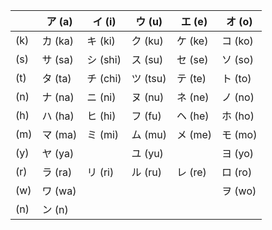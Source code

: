 |     | ア (a)  | イ (i)   | ウ (u)   | エ (e)  | オ (o)  |
|-----|--------|---------|---------|--------|--------|
| (k) | カ (ka) | キ (ki)  | ク (ku)  | ケ (ke) | コ (ko) |
| (s) | サ (sa) | シ (shi) | ス (su)  | セ (se) | ソ (so) |
| (t) | タ (ta) | チ (chi) | ツ (tsu) | テ (te) | ト (to) |
| (n) | ナ (na) | ニ (ni)  | ヌ (nu)  | ネ (ne) | ノ (no) |
| (h) | ハ (ha) | ヒ (hi)  | フ (fu)  | ヘ (he) | ホ (ho) |
| (m) | マ (ma) | ミ (mi)  | ム (mu)  | メ (me) | モ (mo) |
| (y) | ヤ (ya) |         | ユ (yu)  |        | ヨ (yo) |
| (r) | ラ (ra) | リ (ri)  | ル (ru)  | レ (re) | ロ (ro) |
| (w) | ワ (wa) |         |         |        | ヲ (wo) |
| (n) | ン (n)  |         |         |        |        |




